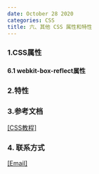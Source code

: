 ```yaml
---
date: October 28 2020
categories: CSS
title: 六、其他 CSS 属性和特性
---
```

### 1.CSS属性

#### 6.1 webkit-box-reflect属性



### 2.特性
### 3.参考文档

[[CSS教程]](https://web-oyster.github.io/2020/10/28/CSS/Tutorial/CSS%E6%95%99%E7%A8%8B/)
### 4. 联系方式

[[Email]](yuanmin8888@outlook.com)